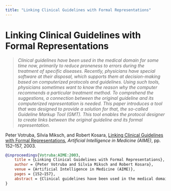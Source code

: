 ```yaml
---
title: "Linking Clinical Guidelines with Formal Representations"
---
```


# Linking Clinical Guidelines with Formal Representations

> _Clinical guidelines have been used in the medical domain for some time now, primarily to reduce proneness to errors during the treatment of specific diseases. Recently, physicians have special software at their disposal, which supports them at decision-making based on computerized protocols and guidelines. Using such tools, physicians sometimes want to know the reason why the computer recommends a particular treatment method. To comprehend the suggestions, a connection between the original guideline and its computerized representation is needed. This paper introduces a tool that was designed to provide a solution for that, the so-called Guideline Markup Tool (GMT). This tool enables the protocol designer to create links between the original guideline and its formal representation._

Peter Votruba, Silvia Miksch, and Robert Kosara, <a href="https://media.eagereyes.org/papers/2003/Votruba-AIME-2003.pdf" target="_blank">Linking Clinical Guidelines with Formal Representations</a>, _Artificial Intelligence in Medicine (AIME)_, pp. 152–157, 2003.


```bibtex
@inproceedings{Votruba:AIME:2003,
	title = {Linking Clinical Guidelines with Formal Representations},
	author = {Peter Votruba and Silvia Miksch and Robert Kosara},
	venue = {Artificial Intelligence in Medicine (AIME)},
	pages = {152–157},
	abstract = {Clinical guidelines have been used in the medical domain for some time now, primarily to reduce proneness to errors during the treatment of specific diseases. Recently, physicians have special software at their disposal, which supports them at decision-making based on computerized protocols and guidelines. Using such tools, physicians sometimes want to know the reason why the computer recommends a particular treatment method. To comprehend the suggestions, a connection between the original guideline and its computerized representation is needed. This paper introduces a tool that was designed to provide a solution for that, the so-called Guideline Markup Tool (GMT). This tool enables the protocol designer to create links between the original guideline and its formal representation.},
}
```

